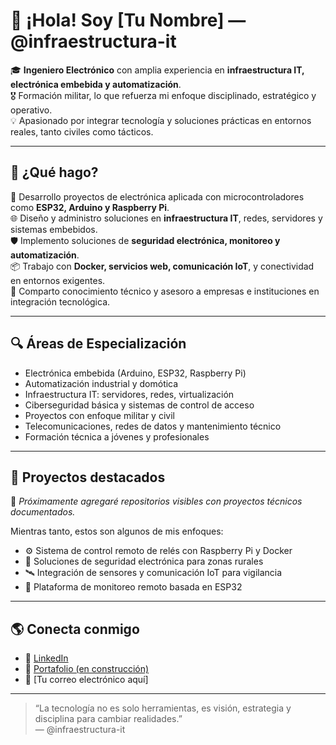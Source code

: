 # 👋 ¡Hola! Soy [Tu Nombre] — @infraestructura-it

🎓 **Ingeniero Electrónico** con amplia experiencia en **infraestructura IT, electrónica embebida y automatización**.  
🎖️ Formación militar, lo que refuerza mi enfoque disciplinado, estratégico y operativo.  
💡 Apasionado por integrar tecnología y soluciones prácticas en entornos reales, tanto civiles como tácticos.

---

## 🚀 ¿Qué hago?

🔧 Desarrollo proyectos de electrónica aplicada con microcontroladores como **ESP32, Arduino y Raspberry Pi**.  
🌐 Diseño y administro soluciones en **infraestructura IT**, redes, servidores y sistemas embebidos.  
🛡️ Implemento soluciones de **seguridad electrónica, monitoreo y automatización**.  
📦 Trabajo con **Docker, servicios web, comunicación IoT**, y conectividad en entornos exigentes.  
🧠 Comparto conocimiento técnico y asesoro a empresas e instituciones en integración tecnológica.

---

## 🔍 Áreas de Especialización

- Electrónica embebida (Arduino, ESP32, Raspberry Pi)
- Automatización industrial y domótica
- Infraestructura IT: servidores, redes, virtualización
- Ciberseguridad básica y sistemas de control de acceso
- Proyectos con enfoque militar y civil
- Telecomunicaciones, redes de datos y mantenimiento técnico
- Formación técnica a jóvenes y profesionales

---

## 📌 Proyectos destacados

🚧 *Próximamente agregaré repositorios visibles con proyectos técnicos documentados.*

Mientras tanto, estos son algunos de mis enfoques:

- ⚙️ Sistema de control remoto de relés con Raspberry Pi y Docker
- 🔐 Soluciones de seguridad electrónica para zonas rurales
- 🛰️ Integración de sensores y comunicación IoT para vigilancia
- 🧰 Plataforma de monitoreo remoto basada en ESP32

---

## 🌎 Conecta conmigo

- 🔗 [LinkedIn](https://www.linkedin.com/in/infraestructurait)
- 💼 [Portafolio (en construcción)](#)
- 📧 [Tu correo electrónico aquí]

---

> “La tecnología no es solo herramientas, es visión, estrategia y disciplina para cambiar realidades.”  
> — @infraestructura-it
